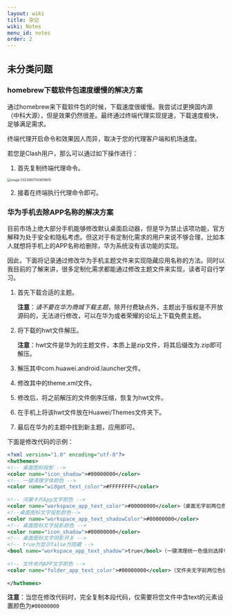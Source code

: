 ```yaml
---
layout: wiki
title: 杂记
wiki: Notes
menu_id: notes
order: 2
---
```


## 未分类问题

### homebrew下载软件包速度缓慢的解决方案

通过homebrew来下载软件包的时候，下载速度很缓慢。我尝试过更换国内源（中科大源），但是效果仍然很差。最终通过终端代理实现提速，下载速度极快，足够满足需求。

终端代理开启命令和效果因人而异，取决于您的代理客户端和机场速度。

若您是Clash用户，那么可以通过如下操作进行：

1. 首先复制终端代理命令。

<img src="https://cdn.jsdelivr.net/gh/fushunhesir/blog-images@main/imgs/23080701.png" alt="image-20230807143659615" style="zoom:50%;" />

2. 接着在终端执行代理命令即可。



### 华为手机去除APP名称的解决方案

目前市场上绝大部分手机能够修改默认桌面启动器，但是华为禁止该项功能，官方解释为处于安全和隐私考虑。但这对于有定制化需求的用户来说不够合理，比如本人就想将手机上的APP名称给删除，华为系统没有该功能的实现。

因此，下面将记录通过修改华为手机主题文件来实现隐藏应用名称的方法。同时以我目前的了解来讲，很多定制化需求都能通过修改主题文件来实现，读者可自行学习。

1. 首先下载合适的主题。

   **注意**：*请不要在华为商城下载主题*，除开付费缺点外，主题出于版权是不开放源码的，无法进行修改，可以在华为或者荣耀的论坛上下载免费主题。

2. 将下载的hwt文件解压。

   **注意**：hwt文件是华为的主题文件，本质上是zip文件，将其后缀改为.zip即可解压。

3. 解压其中com.huawei.android.launcher文件。

4. 修改其中的theme.xml文件。

5. 修改后，将之前解压的文件倒序压缩，恢复为hwt文件。

6. 在手机上将该hwt文件放在Huawei/Themes文件夹下。

7. 最后在华为的主题中找到新主题，应用即可。

下面是修改代码的示例：

```xml
<?xml version="1.0" encoding="utf-8"?>
<hwthemes>
<!-- 桌面图标投影 -->
<color name="icon_shadow">#00000000</color>
<!-- 一键清理字体颜色 -->
<color name="widget_text_color">#FFFFFFFF</color>
 
<!-- 鸿蒙卡片App文字颜色 -->
<color name="workspace_app_text_color">#00000000</color>（桌面无字前两位色值加00）
<!--桌面图标文字投影颜色-->
<color name="workspace_app_text_shadowColor">#00000000</color>
<!-- 桌面图标文字投影颜色 -->
<color name="icon_shadow">#00000000</color>
<!-- 桌面图标文字阴影开关 -->
<!-- true为显示false为隐藏 -->
<bool name="workspace_app_text_shadow">true</bool>（一键清理统一色值则选择true）
 
<!-- 文件夹内APP文字颜色 -->
<color name="folder_app_text_color">#00000000</color>（文件夹无字前两位色值加00）
 
</hwthemes>
```

**注意**：当您在修改代码时，完全复制本段代码，仅需要将您文件中含text的元素设置颜色为`#00000000`

